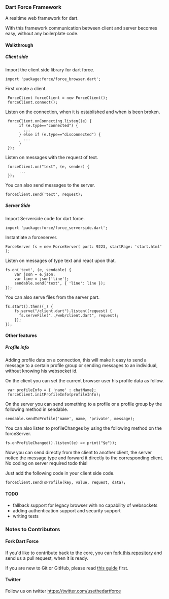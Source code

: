 ### Dart Force Framework ###

A realtime web framework for dart.

With this framework communication between client and server becomes easy, without any boilerplate code.

#### Walkthrough ####

##### Client side #####

Import the client side library for dart force.

	import 'package:force/force_browser.dart';

First create a client.
	 
	 ForceClient forceClient = new ForceClient();
	 forceClient.connect();
	 
Listen on the connection, when it is established and when is been broken.

	 forceClient.onConnecting.listen((e) {
	      if (e.type=="connected") {
	        ...
	      } else if (e.type=="disconnected") {
	        ...
	      }
	 });
	 
Listen on messages with the request of text.

	 forceClient.on("text", (e, sender) {
	      ...
	 });

You can also send messages to the server.

	forceClient.send('text', request);


##### Server Side #####

Import Serverside code for dart force.

	import 'package:force/force_serverside.dart';

Instantiate a forceserver.

	ForceServer fs = new ForceServer( port: 9223, startPage: 'start.html' );

Listen on messages of type text and react upon that.

	fs.on('text', (e, sendable) { 
	    var json = e.json;
	    var line = json['line'];
	    sendable.send('text', { 'line': line });
	});

You can also serve files from the server part.

	fs.start().then((_) {
	    fs.serve("/client.dart").listen((request) { 
	      fs.serveFile("../web/client.dart", request);
	    });
	});
	
#### Other features ####

##### Profile info #####

Adding profile data on a connection, this will make it easy to send a message to a certain profile group or sending messages to an individual, without knowing his websocket id.

On the client you can set the current browser user his profile data as follow.

	 var profileInfo = { 'name' : chatName};
     forceClient.initProfileInfo(profileInfo);

On the server you can send something to a profile or a profile group by the following method in sendable.

	sendable.sendToProfile('name', name, 'private', message);
	
You can also listen to profileChanges by using the following method on the forceServer.

	fs.onProfileChanged().listen((e) => print("$e"));
	
Now you can send directly from the client to another client, the server notice the message type and forward it directly to the corresponding client. 
No coding on server required todo this!

Just add the following code in your client side code.

	forceClient.sendToProfile(key, value, request, data);

#### TODO ####

- fallback support for legacy browser with no capability of websockets
- adding authentication support and security support
- writing tests

### Notes to Contributors ###

#### Fork Dart Force ####

If you'd like to contribute back to the core, you can [fork this repository](https://help.github.com/articles/fork-a-repo) and send us a pull request, when it is ready.

If you are new to Git or GitHub, please read [this guide](https://help.github.com/) first.

#### Twitter ####

Follow us on twitter https://twitter.com/usethedartforce
